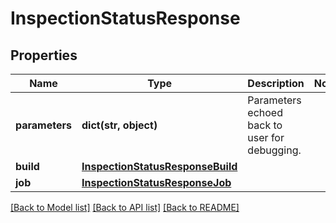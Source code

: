 # InspectionStatusResponse

## Properties
Name | Type | Description | Notes
------------ | ------------- | ------------- | -------------
**parameters** | **dict(str, object)** | Parameters echoed back to user for debugging. | 
**build** | [**InspectionStatusResponseBuild**](InspectionStatusResponseBuild.md) |  | 
**job** | [**InspectionStatusResponseJob**](InspectionStatusResponseJob.md) |  | 

[[Back to Model list]](../README.md#documentation-for-models) [[Back to API list]](../README.md#documentation-for-api-endpoints) [[Back to README]](../README.md)


